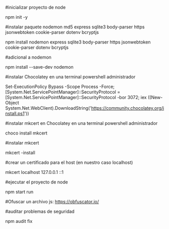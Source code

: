 #inicializar proyecto de node

npm init -y 

#instalar paquete nodemon md5 express sqlite3 body-parser https jsonwebtoken cookie-parser dotenv bcryptjs

npm install nodemon express sqlite3 body-parser https jsonwebtoken cookie-parser dotenv bcryptjs    

#adicional a nodemon

npm install --save-dev nodemon

#instalar Chocolatey en una terminal powershell administrador

Set-ExecutionPolicy Bypass -Scope Process -Force; [System.Net.ServicePointManager]::SecurityProtocol = [System.Net.ServicePointManager]::SecurityProtocol -bor 3072; iex ((New-Object System.Net.WebClient).DownloadString('https://community.chocolatey.org/install.ps1'))

#instalar mkcert en Chocolatey en una terminal powershell administrador

choco install mkcert

#instalar mkcert

mkcert -install 

#crear un certificado para el host (en nuestro caso localhost)

mkcert localhost 127.0.0.1 ::1

#ejecutar el proyecto de node

npm start run

#Ofuscar un archivo js:
https://obfuscator.io/

#auditar problemas de seguridad

npm audit fix
